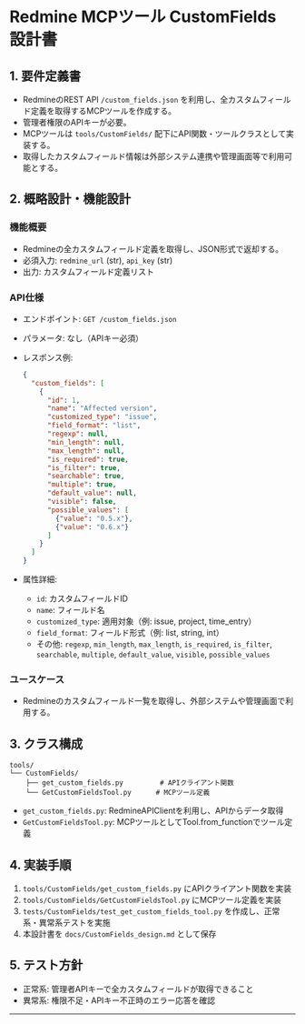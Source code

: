 # Redmine MCPツール CustomFields 設計書

## 1. 要件定義書

- RedmineのREST API `/custom_fields.json` を利用し、全カスタムフィールド定義を取得するMCPツールを作成する。
- 管理者権限のAPIキーが必要。
- MCPツールは `tools/CustomFields/` 配下にAPI関数・ツールクラスとして実装する。
- 取得したカスタムフィールド情報は外部システム連携や管理画面等で利用可能とする。

## 2. 概略設計・機能設計

### 機能概要

- Redmineの全カスタムフィールド定義を取得し、JSON形式で返却する。
- 必須入力: `redmine_url` (str), `api_key` (str)
- 出力: カスタムフィールド定義リスト

### API仕様

- エンドポイント: `GET /custom_fields.json`
- パラメータ: なし（APIキー必須）
- レスポンス例:
  ```json
  {
    "custom_fields": [
      {
        "id": 1,
        "name": "Affected version",
        "customized_type": "issue",
        "field_format": "list",
        "regexp": null,
        "min_length": null,
        "max_length": null,
        "is_required": true,
        "is_filter": true,
        "searchable": true,
        "multiple": true,
        "default_value": null,
        "visible": false,
        "possible_values": [
          {"value": "0.5.x"},
          {"value": "0.6.x"}
        ]
      }
    ]
  }
  ```

- 属性詳細:
    - `id`: カスタムフィールドID
    - `name`: フィールド名
    - `customized_type`: 適用対象（例: issue, project, time_entry）
    - `field_format`: フィールド形式（例: list, string, int）
    - その他: `regexp`, `min_length`, `max_length`, `is_required`, `is_filter`, `searchable`, `multiple`, `default_value`, `visible`, `possible_values`

### ユースケース

- Redmineのカスタムフィールド一覧を取得し、外部システムや管理画面で利用する。

## 3. クラス構成

```
tools/
└── CustomFields/
    ├── get_custom_fields.py         # APIクライアント関数
    └── GetCustomFieldsTool.py      # MCPツール定義
```

- `get_custom_fields.py`: RedmineAPIClientを利用し、APIからデータ取得
- `GetCustomFieldsTool.py`: MCPツールとしてTool.from_functionでツール定義

## 4. 実装手順

1. `tools/CustomFields/get_custom_fields.py` にAPIクライアント関数を実装
2. `tools/CustomFields/GetCustomFieldsTool.py` にMCPツール定義を実装
3. `tests/CustomFields/test_get_custom_fields_tool.py` を作成し、正常系・異常系テストを実施
4. 本設計書を `docs/CustomFields_design.md` として保存

## 5. テスト方針

- 正常系: 管理者APIキーで全カスタムフィールドが取得できること
- 異常系: 権限不足・APIキー不正時のエラー応答を確認

---
